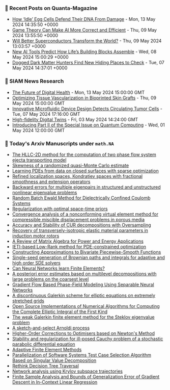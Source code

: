 ### 📝 Recent Posts on Quanta-Magazine
<!-- quanta starts -->
* <a href="https://www.quantamagazine.org/how-idle-egg-cells-defend-their-dna-from-damage-20240513/">How ‘Idle’ Egg Cells Defend Their DNA From Damage</a> - Mon, 13 May 2024 14:35:50 +0000
* <a href="https://www.quantamagazine.org/game-theory-can-make-ai-more-correct-and-efficient-20240509/">Game Theory Can Make AI More Correct and Efficient</a> - Thu, 09 May 2024 13:55:50 +0000
* <a href="https://www.quantamagazine.org/will-better-superconductors-transform-the-world-20240509/">Will Better Superconductors Transform the World?</a> - Thu, 09 May 2024 13:03:57 +0000
* <a href="https://www.quantamagazine.org/new-ai-tools-predict-how-lifes-building-blocks-assemble-20240508/">New AI Tools Predict How Life’s Building Blocks Assemble</a> - Wed, 08 May 2024 15:00:29 +0000
* <a href="https://www.quantamagazine.org/dogged-dark-matter-hunters-find-new-hiding-places-to-check-20240507/">Dogged Dark Matter Hunters Find New Hiding Places to Check</a> - Tue, 07 May 2024 14:37:01 +0000
<!-- quanta ends -->

### 📝 SIAM News Research
<!-- siam-news starts -->
* <a href="https://sinews.siam.org/Details-Page/the-future-of-digital-health">The Future of Digital Health</a> - Mon, 13 May 2024 15:00:00 GMT
* <a href="https://sinews.siam.org/Details-Page/optimizing-tissue-vascularization-in-bioprinted-skin-grafts">Optimizing Tissue Vascularization in Bioprinted Skin Grafts</a> - Thu, 09 May 2024 15:00:00 GMT
* <a href="https://sinews.siam.org/Details-Page/innovative-microfluidic-device-design-detects-circulating-tumor-cells">Innovative Microfluidic Device Design Detects Circulating Tumor Cells</a> - Tue, 07 May 2024 17:16:00 GMT
* <a href="https://sinews.siam.org/Details-Page/high-fidelity-digital-twins">High-fidelity Digital Twins</a> - Fri, 03 May 2024 14:24:00 GMT
* <a href="https://sinews.siam.org/Details-Page/introducing-part-ii-of-the-special-issue-on-quantum-computing">Introducing Part II of the Special Issue on Quantum Computing</a> - Wed, 01 May 2024 12:00:00 GMT
<!-- siam-news ends -->

### 📝 Today's Arxiv Manuscripts under ``math.NA``
<!-- arxiv-math-na starts -->
* <a href="https://arxiv.org/abs/2405.06046">The HLLC-2D method for the computation of two phase flow system ejecta transporting model</a>
* <a href="https://arxiv.org/abs/2405.06136">Skewness of a randomized quasi-Monte Carlo estimate</a>
* <a href="https://arxiv.org/abs/2405.06199">Learning PDEs from data on closed surfaces with sparse optimization</a>
* <a href="https://arxiv.org/abs/2405.06316">Refined localization spaces, Kondratiev spaces with fractional smoothness and extension operators</a>
* <a href="https://arxiv.org/abs/2405.06327">Backward errors for multiple eigenpairs in structured and unstructured nonlinear eigenvalue problems</a>
* <a href="https://arxiv.org/abs/2405.06333">Random Batch Ewald Method for Dielectrically Confined Coulomb Systems</a>
* <a href="https://arxiv.org/abs/2405.06337">Regularization with optimal space-time priors</a>
* <a href="https://arxiv.org/abs/2405.06352">Convergence analysis of a nonconforming virtual element method for compressible miscible displacement problems in porous media</a>
* <a href="https://arxiv.org/abs/2405.06375">Accuracy and Stability of CUR decompositions with Oversampling</a>
* <a href="https://arxiv.org/abs/2405.06388">Recovery of transversely-isotropic elastic material parameters in induction motor rotors</a>
* <a href="https://arxiv.org/abs/2405.06452">A Review of Matrix Algebra for Power and Energy Applications</a>
* <a href="https://arxiv.org/abs/2405.06458">IETI-based Low-Rank method for PDE-constrained optimization</a>
* <a href="https://arxiv.org/abs/2405.06462">Constructing Approximations to Bivariate Piecewise-Smooth Functions</a>
* <a href="https://arxiv.org/abs/2405.06464">Single-seed generation of Brownian paths and integrals for adaptive and high order SDE solvers</a>
* <a href="https://arxiv.org/abs/2405.06488">Can Neural Networks learn Finite Elements?</a>
* <a href="https://arxiv.org/abs/2405.06532">A posteriori error estimates based on multilevel decompositions with large problems on the coarsest level</a>
* <a href="https://arxiv.org/abs/2405.06119">Gradient Flow Based Phase-Field Modeling Using Separable Neural Networks</a>
* <a href="https://arxiv.org/abs/2405.06120">A discontinuous Galerkin scheme for elliptic equations on extremely stretched grids</a>
* <a href="https://arxiv.org/abs/2212.05694">Open Source Implementations of Numerical Algorithms for Computing the Complete Elliptic Integral of the First Kind</a>
* <a href="https://arxiv.org/abs/2305.16036">The weak Galerkin finite element method for the Steklov eigenvalue problem</a>
* <a href="https://arxiv.org/abs/2306.03592">A sketch-and-select Arnoldi process</a>
* <a href="https://arxiv.org/abs/2307.03820">Higher-Order Corrections to Optimisers based on Newton's Method</a>
* <a href="https://arxiv.org/abs/2308.15741">Stability and regularization for ill-posed Cauchy problem of a stochastic parabolic differential equation</a>
* <a href="https://arxiv.org/abs/2402.07273">Adaptive Finite Element Methods</a>
* <a href="https://arxiv.org/abs/2206.05494">Parallelization of Software Systems Test Case Selection Algorithm Based on Singular Value Decomposition</a>
* <a href="https://arxiv.org/abs/2209.04825">Rethink Decision Tree Traversal</a>
* <a href="https://arxiv.org/abs/2403.01269">Network analysis using Krylov subspace trajectories</a>
* <a href="https://arxiv.org/abs/2405.02462">Finite Sample Analysis and Bounds of Generalization Error of Gradient Descent in In-Context Linear Regression</a>
<!-- arxiv-math-na ends -->
